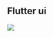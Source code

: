 ## Flutter ui
<img src='https://user-images.githubusercontent.com/92484797/183671538-d54eef1d-a4a0-4b6f-af6b-1540d04a7499.png'/>
